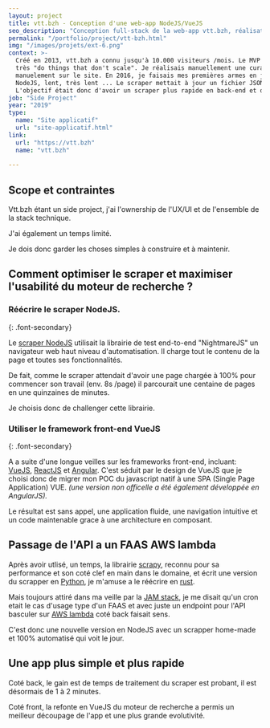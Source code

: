 ```yaml
---
layout: project
title: vtt.bzh - Conception d'une web-app NodeJS/VueJS 
seo_description: "Conception full-stack de la web-app vtt.bzh, réalisation d'un scraper nodeJS et développement front en VueJS."
permalink: "/portfolio/project/vtt-bzh.html"
img: "/images/projets/ext-6.png"
context: >-
  Créé en 2013, vtt.bzh a connu jusqu'à 10.000 visiteurs /mois. Le MVP que j'avais créé sous Wordpress était
  très "do things that don't scale". Je réalisais manuellement une curation des randonnées régionnales, que je listais
  manuelement sur le site. En 2016, je faisais mes premières armes en javascript et développais un premier scraper en
  NodeJS, lent, très lent ... Le scraper mettait à jour un fichier JSON que je mettais a jour manuelement  sur le site.
  L'objectif était donc d'avoir un scraper plus rapide en back-end et de pouvoir mieux gérer le moteur de recherche en front-end.
job: "Side Project"
year: "2019"
type: 
  name: "Site applicatif"
  url: "site-applicatif.html"
link:
  url: "https://vtt.bzh"
  name: "vtt.bzh"
  
---
```


<!--1. Scope et contraintes-->
## Scope et contraintes
Vtt.bzh étant un side project, j'ai l'ownership de l'UX/UI et de l'ensemble de la stack technique.

J'ai également un temps limité.

Je dois donc garder les choses simples à construire et à maintenir.

<!--2. Problème-->
## Comment optimiser le scraper et maximiser l'usabilité du moteur de recherche ?

### Réécrire le scraper NodeJS.
{: .font-secondary}

Le [scraper NodeJS](https://github.com/jn-prod/api-vtt-bzh_archived) utilisait la librairie de test end-to-end "NightmareJS" un navigateur web haut niveau d'automatisation. Il charge tout le contenu de la page et toutes ses fonctionnalités.

De fait, comme le scraper attendait d'avoir une page chargée à 100% pour commencer son travail (env. 8s /page) il parcourait une centaine de pages en une quinzaines de minutes.

Je choisis donc de challenger cette librairie.

### Utiliser le framework front-end VueJS
{: .font-secondary}

A a suite d'une longue veilles sur les frameworks front-end, incluant: [VueJS](https://vuejs.org/), [ReactJS](https://fr.reactjs.org/) et [Angular](https://angular.io/). C'est séduit par le design de VueJS que je choisi donc de migrer mon POC du javascript natif à une SPA (Single Page Application) VUE. *(une version non officelle a été également développée en AngularJS).*

Le résultat est sans appel, une application fluide, une navigation intuitive et un code maintenable grace à une architecture en composant.

<!--3. Solutions et choix technique-->
## Passage de l'API a un FAAS AWS lambda

Après avoir utlisé, un temps, la librairie [scrapy](https://scrapy.org/), reconnu pour sa performance et son coté clef en main dans le domaine, et écrit une version du scrapper en [Python](https://www.python.org/), je m'amuse a le réécrire en [rust](https://www.rust-lang.org/).

Mais toujours attiré dans ma veille par la [JAM stack](https://jamstack.org/), je me disait qu'un cron etait le cas d'usage type d'un FAAS et avec juste un endpoint pour l'API basculer sur [AWS lambda](https://aws.amazon.com/fr/lambda/) coté back faisait sens.

C'est donc une nouvelle version en NodeJS avec un scrapper home-made et 100% automatisé qui voit le jour.

<!--4. Résultats et leçons-->
## Une app plus simple et plus rapide

Coté back, le gain est de temps de traitement du scraper est probant, il est désormais de 1 à 2 minutes.

Coté front, la refonte en VueJS du moteur de recherche a permis un meilleur découpage de l'app et une plus grande evolutivité.

